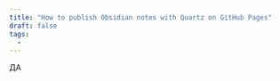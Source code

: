 ```yaml
---
title: "How to publish Obsidian notes with Quartz on GitHub Pages"
draft: false
tags:
  - 
---
```

ДА 

